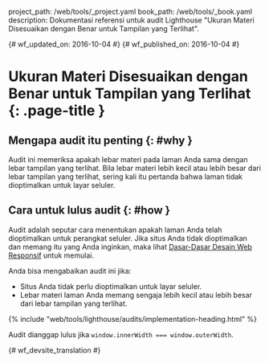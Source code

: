 project_path: /web/tools/_project.yaml
book_path: /web/tools/_book.yaml
description: Dokumentasi referensi untuk audit Lighthouse "Ukuran Materi Disesuaikan dengan Benar untuk Tampilan yang Terlihat".

{# wf_updated_on: 2016-10-04 #}
{# wf_published_on: 2016-10-04 #}

# Ukuran Materi Disesuaikan dengan Benar untuk Tampilan yang Terlihat  {: .page-title }

## Mengapa audit itu penting {: #why }

Audit ini memeriksa apakah lebar materi pada laman Anda sama
dengan lebar tampilan yang terlihat. Bila lebar materi lebih kecil atau lebih besar dari
lebar tampilan yang terlihat, sering kali itu pertanda bahwa laman tidak dioptimalkan untuk
layar seluler.

## Cara untuk lulus audit {: #how }

Audit adalah seputar cara menentukan apakah laman Anda telah dioptimalkan untuk
perangkat seluler. Jika situs Anda tidak dioptimalkan dan memang itu yang Anda inginkan, maka lihat
[Dasar-Dasar Desain Web Responsif](/web/fundamentals/design-and-ux/responsive/)
untuk memulai.

Anda bisa mengabaikan audit ini jika:

* Situs Anda tidak perlu dioptimalkan untuk layar seluler.
* Lebar materi laman Anda memang sengaja lebih kecil atau lebih besar dari
  lebar tampilan yang terlihat.

{% include "web/tools/lighthouse/audits/implementation-heading.html" %}

Audit dianggap lulus jika `window.innerWidth === window.outerWidth`.


{# wf_devsite_translation #}
